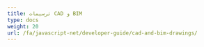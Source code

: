 ```yaml
---
title: ترسیمات CAD و BIM
type: docs
weight: 20
url: /fa/javascript-net/developer-guide/cad-and-bim-drawings/
---
```

